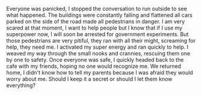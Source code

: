 Everyone was panicked, I stopped the conversation to run outside to see what happened. The buildings were constantly falling and flattened all cars parked on the side of the road made all pedestrians in danger. I am very scared at that moment, I want to help people but I know that if I use my superpower now, I will soon be arrested for government experiments. But those pedestrians are very pitiful, they ran with all their might, screaming for help, they need me. I activated my super energy and ran quickly to help. I weaved my way through the small nooks and crannies, rescuing them one by one to safety. Once everyone was safe, I quickly headed back to the cafe with my friends, hoping no one would recognize me. We returned home, I didn't know how to tell my parents because I was afraid they would worry about me. Should I keep it a secret or should I let them know everything?